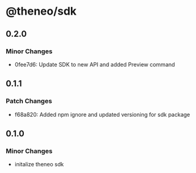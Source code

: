 # @theneo/sdk

## 0.2.0

### Minor Changes

- 0fee7d6: Update SDK to new API and added Preview command

## 0.1.1

### Patch Changes

- f68a820: Added npm ignore and updated versioning for sdk package

## 0.1.0

### Minor Changes

- initalize theneo sdk
